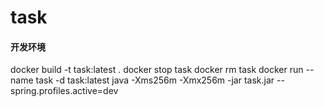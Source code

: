 # task
#### 开发环境
docker build -t task:latest .
docker stop task
docker rm task
docker run --name task -d task:latest java -Xms256m -Xmx256m -jar task.jar --spring.profiles.active=dev